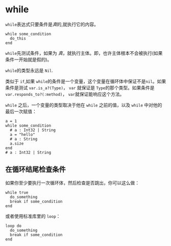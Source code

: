 # while

`while`表达式只要条件是*真*的,就执行它的内容。

```crystal
while some_condition
  do_this
end
```

`while`先测试条件，如果为 *真*，就执行主体。即，也许主体根本不会被执行(如果条件一开始就是假的)。 

`while`的类型永远是 `Nil`.

类似于 `if`,如果 `while`的条件是一个变量，这个变量在循环体中保证不是`nil`。如果条件是测试 `var.is_a?(Type)`， `var` 就保证是 `Type`的那个类型。如果条件是 `var.responds_to?(:method)`， `var`就保证能响应这个方法。

`while` 之后，一个变量的类型取决于他在 `while` 之前的值，以及 `while` 中对他的最后一次赋值：

```crystal
a = 1
while some_condition
  # a : Int32 | String
  a = "hello"
  # a : String
  a.size
end
# a : Int32 | String
```

## 在循环结尾检查条件

如果你至少要执行一次循环体，然后检查是否跳出，你可以这么做：

```crystal
while true
  do_something
  break if some_condition
end
```

或者使用标准库里的 `loop`：

```crystal
loop do
  do_something
  break if some_condition
end
```
